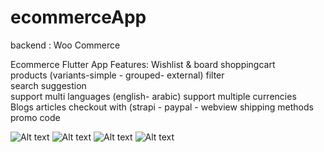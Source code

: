 # ecommerceApp

backend : Woo Commerce 


Ecommerce Flutter App
Features: 
Wishlist  & board
shoppingcart  
products (variants-simple - grouped- external)
filter  
search 
suggestion   
support multi languages (english- arabic)
support multiple currencies  
Blogs articles 
checkout with (strapi - paypal - webview
shipping methods 
promo code 

![Alt text](./screenshots/1.jpg "Home")
![Alt text](./screenshots/2.jpg "Home")
![Alt text](./screenshots/3.jpg "Home")
![Alt text](./screenshots/4.jpg "Home")

